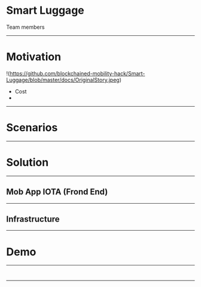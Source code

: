 # Smart Luggage

Team members


---
# Motivation
!(https://github.com/blockchained-mobility-hack/Smart-Luggage/blob/master/docs/OriginalStory.jpeg)
- Cost
- 


---
# Scenarios

---
# Solution


---
## Mob App IOTA (Frond End)

---
## Infrastructure 

---

# Demo

---
# 
---
